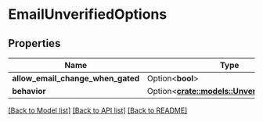 # EmailUnverifiedOptions

## Properties

Name | Type | Description | Notes
------------ | ------------- | ------------- | -------------
**allow_email_change_when_gated** | Option<**bool**> |  | [optional]
**behavior** | Option<[**crate::models::UnverifiedBehavior**](UnverifiedBehavior.md)> |  | [optional]

[[Back to Model list]](../README.md#documentation-for-models) [[Back to API list]](../README.md#documentation-for-api-endpoints) [[Back to README]](../README.md)


